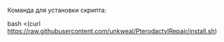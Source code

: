 Команда для установки скрипта:

bash <(curl https://raw.githubusercontent.com/unkweal/PterodactylRepair/install.sh)
